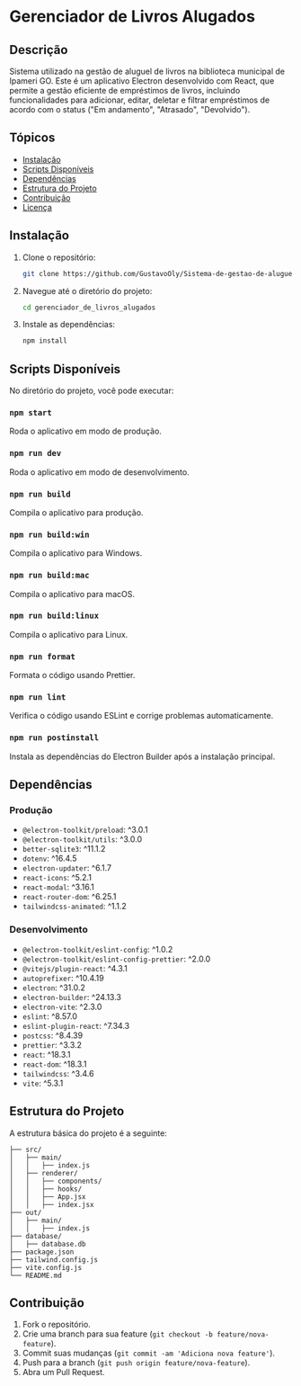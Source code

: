 # Gerenciador de Livros Alugados

## Descrição
Sistema utilizado na gestão de aluguel de livros na biblioteca municipal de Ipameri GO. Este é um aplicativo Electron desenvolvido com React, que permite a gestão eficiente de empréstimos de livros, incluindo funcionalidades para adicionar, editar, deletar e filtrar empréstimos de acordo com o status ("Em andamento", "Atrasado", "Devolvido").

## Tópicos
- [Instalação](#instalação)
- [Scripts Disponíveis](#scripts-disponíveis)
- [Dependências](#dependências)
- [Estrutura do Projeto](#estrutura-do-projeto)
- [Contribuição](#contribuição)
- [Licença](#licença)

## Instalação

1. Clone o repositório:
    ```sh
    git clone https://github.com/GustavoOly/Sistema-de-gestao-de-aluguel.git
    ```
2. Navegue até o diretório do projeto:
    ```sh
    cd gerenciador_de_livros_alugados
    ```
3. Instale as dependências:
    ```sh
    npm install
    ```

## Scripts Disponíveis

No diretório do projeto, você pode executar:

### `npm start`
Roda o aplicativo em modo de produção.
### `npm run dev`
Roda o aplicativo em modo de desenvolvimento.
### `npm run build`
Compila o aplicativo para produção.
### `npm run build:win`
Compila o aplicativo para Windows.
### `npm run build:mac`
Compila o aplicativo para macOS.
### `npm run build:linux`
Compila o aplicativo para Linux.
### `npm run format`
Formata o código usando Prettier.
### `npm run lint`
Verifica o código usando ESLint e corrige problemas automaticamente.
### `npm run postinstall`
Instala as dependências do Electron Builder após a instalação principal.

## Dependências

### Produção
- `@electron-toolkit/preload`: ^3.0.1
- `@electron-toolkit/utils`: ^3.0.0
- `better-sqlite3`: ^11.1.2
- `dotenv`: ^16.4.5
- `electron-updater`: ^6.1.7
- `react-icons`: ^5.2.1
- `react-modal`: ^3.16.1
- `react-router-dom`: ^6.25.1
- `tailwindcss-animated`: ^1.1.2

### Desenvolvimento
- `@electron-toolkit/eslint-config`: ^1.0.2
- `@electron-toolkit/eslint-config-prettier`: ^2.0.0
- `@vitejs/plugin-react`: ^4.3.1
- `autoprefixer`: ^10.4.19
- `electron`: ^31.0.2
- `electron-builder`: ^24.13.3
- `electron-vite`: ^2.3.0
- `eslint`: ^8.57.0
- `eslint-plugin-react`: ^7.34.3
- `postcss`: ^8.4.39
- `prettier`: ^3.3.2
- `react`: ^18.3.1
- `react-dom`: ^18.3.1
- `tailwindcss`: ^3.4.6
- `vite`: ^5.3.1

## Estrutura do Projeto

A estrutura básica do projeto é a seguinte:

```
├── src/
│   ├── main/
│   │   ├── index.js
│   ├── renderer/
│   │   ├── components/
│   │   ├── hooks/
│   │   ├── App.jsx
│   │   ├── index.jsx
├── out/
│   ├── main/
│   │   ├── index.js
├── database/
│   ├── database.db
├── package.json
├── tailwind.config.js
├── vite.config.js
└── README.md
```

## Contribuição

1. Fork o repositório.
2. Crie uma branch para sua feature (`git checkout -b feature/nova-feature`).
3. Commit suas mudanças (`git commit -am 'Adiciona nova feature'`).
4. Push para a branch (`git push origin feature/nova-feature`).
5. Abra um Pull Request.
